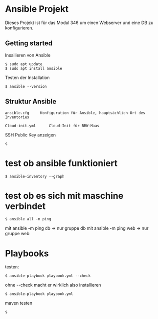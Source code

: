 # Ansible Projekt

Dieses Projekt ist für das Modul 346 um einen Webserver und eine DB zu konfigurieren.

## Getting started

Insallieren von Ansible
```
$ sudo apt update
$ sudo apt install ansible
```

Testen der Installation
```
$ ansible --version
```

## Struktur Ansible

```
ansible.cfg     Konfiguration für Ansible, hauptsächlich Ort des Inventories

Cloud-init.yml      Cloud-Init für BBW-Maas
```
SSH Public Key anzeigen
```
$ 
```
# test ob ansible funktioniert
```
$ ansible-inventory --graph
```
# test ob es sich mit maschine verbindet
```
$ ansible all -m ping
```
mit ansible -m ping db -> nur gruppe db
mit ansible -m ping web -> nur gruppe web

# Playbooks
testen:
```
$ ansible-playbook playbook.yml --check
```
ohne --check macht er wirklich also installieren
```
$ ansible-playbook playbook.yml
```

maven testen
```
$ 
```